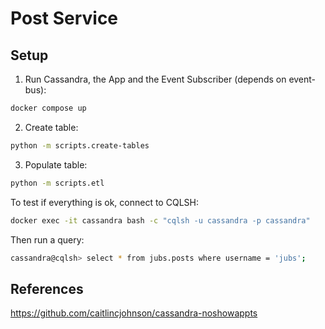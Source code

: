 # Post Service

## Setup
1. Run Cassandra, the App and the Event Subscriber (depends on event-bus):
```bash
docker compose up
```

2. Create table:
```bash
python -m scripts.create-tables
```

3. Populate table:
```bash
python -m scripts.etl
```

To test if everything is ok, connect to CQLSH:
```bash
docker exec -it cassandra bash -c "cqlsh -u cassandra -p cassandra"
```

Then run a query:
```bash
cassandra@cqlsh> select * from jubs.posts where username = 'jubs';
```

## References
https://github.com/caitlincjohnson/cassandra-noshowappts
